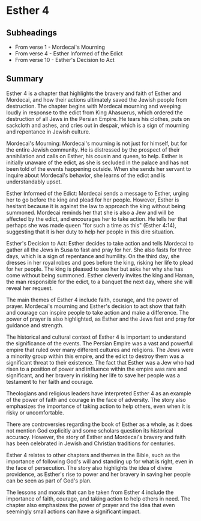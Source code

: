 # Esther 4

## Subheadings

* From verse 1 - Mordecai's Mourning
* From verse 4 - Esther Informed of the Edict
* From verse 10 - Esther's Decision to Act

## Summary

Esther 4 is a chapter that highlights the bravery and faith of Esther and Mordecai, and how their actions ultimately saved the Jewish people from destruction. The chapter begins with Mordecai mourning and weeping loudly in response to the edict from King Ahasuerus, which ordered the destruction of all Jews in the Persian Empire. He tears his clothes, puts on sackcloth and ashes, and cries out in despair, which is a sign of mourning and repentance in Jewish culture.

Mordecai's Mourning:
Mordecai's mourning is not just for himself, but for the entire Jewish community. He is distressed by the prospect of their annihilation and calls on Esther, his cousin and queen, to help. Esther is initially unaware of the edict, as she is secluded in the palace and has not been told of the events happening outside. When she sends her servant to inquire about Mordecai's behavior, she learns of the edict and is understandably upset.

Esther Informed of the Edict:
Mordecai sends a message to Esther, urging her to go before the king and plead for her people. However, Esther is hesitant because it is against the law to approach the king without being summoned. Mordecai reminds her that she is also a Jew and will be affected by the edict, and encourages her to take action. He tells her that perhaps she was made queen "for such a time as this" (Esther 4:14), suggesting that it is her duty to help her people in this dire situation.

Esther's Decision to Act:
Esther decides to take action and tells Mordecai to gather all the Jews in Susa to fast and pray for her. She also fasts for three days, which is a sign of repentance and humility. On the third day, she dresses in her royal robes and goes before the king, risking her life to plead for her people. The king is pleased to see her but asks her why she has come without being summoned. Esther cleverly invites the king and Haman, the man responsible for the edict, to a banquet the next day, where she will reveal her request.

The main themes of Esther 4 include faith, courage, and the power of prayer. Mordecai's mourning and Esther's decision to act show that faith and courage can inspire people to take action and make a difference. The power of prayer is also highlighted, as Esther and the Jews fast and pray for guidance and strength.

The historical and cultural context of Esther 4 is important to understand the significance of the events. The Persian Empire was a vast and powerful empire that ruled over many different cultures and religions. The Jews were a minority group within this empire, and the edict to destroy them was a significant threat to their existence. The fact that Esther was a Jew who had risen to a position of power and influence within the empire was rare and significant, and her bravery in risking her life to save her people was a testament to her faith and courage.

Theologians and religious leaders have interpreted Esther 4 as an example of the power of faith and courage in the face of adversity. The story also emphasizes the importance of taking action to help others, even when it is risky or uncomfortable.

There are controversies regarding the book of Esther as a whole, as it does not mention God explicitly and some scholars question its historical accuracy. However, the story of Esther and Mordecai's bravery and faith has been celebrated in Jewish and Christian traditions for centuries.

Esther 4 relates to other chapters and themes in the Bible, such as the importance of following God's will and standing up for what is right, even in the face of persecution. The story also highlights the idea of divine providence, as Esther's rise to power and her bravery in saving her people can be seen as part of God's plan.

The lessons and morals that can be taken from Esther 4 include the importance of faith, courage, and taking action to help others in need. The chapter also emphasizes the power of prayer and the idea that even seemingly small actions can have a significant impact.